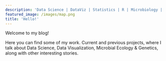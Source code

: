 ```yaml
---
description: 'Data Science | DataViz | Statistics | R | Microbiology | Ecology | Genetics'
featured_image: /images/map.png
title: 'Hello!'
---
```

Welcome to my blog!

Here you can find some of my work. Current and previous projects, where I talk about Data Science, Data Visualization, Microbial Ecology & Genetics, along with other interesting stories.
